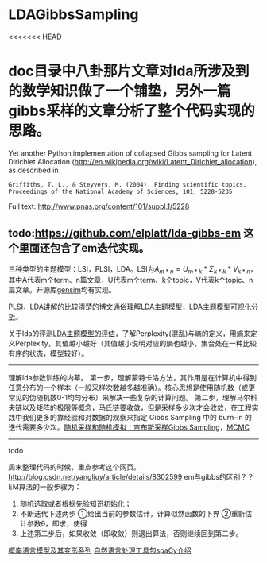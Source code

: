# LDAGibbsSampling
<<<<<<< HEAD

doc目录中八卦那片文章对lda所涉及到的数学知识做了一个铺垫，另外一篇gibbs采样的文章分析了整个代码实现的思路。
=======
Yet another Python implementation of collapsed Gibbs sampling for Latent 
Dirichlet Allocation 
(http://en.wikipedia.org/wiki/Latent_Dirichlet_allocation),
as described in

	Griffiths, T. L., & Steyvers, M. (2004). Finding scientific topics. 
	Proceedings of the National Academy of Sciences, 101, 5228-5235

Full text: http://www.pnas.org/content/101/suppl.1/5228

todo:https://github.com/elplatt/lda-gibbs-em 这个里面还包含了em迭代实现。
---

三种类型的主题模型：LSI，PLSI，LDA。LSI为$A_{m*n}=U_{m*k}*\Sigma_{k*k}*V_{k*n}$，其中A代表m个term、n篇文章，U代表m个term、k个topic，V代表k个topic、n篇文章。开源库[gensim](https://github.com/mahatmaWM/gensim)均有实现。

PLSI，LDA讲解的比较清楚的博文[通俗理解LDA主题模型](http://blog.csdn.net/v_july_v/article/details/41209515)，[LDA主题模型可视化分析](http://cpsievert.github.io/LDAvis/reviews/vis/#topic=1&lambda=0&term=)。

关于lda的评测[LDA主题模型的评估](http://blog.csdn.net/pipisorry/article/details/42460023)，了解Perplexity(混乱)与熵的定义，用熵来定义Perplexity，其值越小越好（其值越小说明对应的熵也越小，集合处在一种比较有序的状态，模型较好）。

---

理解lda参数训练的内幕。
第一步，理解蒙特卡洛方法，其作用是在计算机中得到任意分布的一个样本（一般采样次数越多越准确）。核心思想是使用随机数（或更常见的伪随机数0-1均匀分布）来解决一些复杂的计算问题。
第二步，理解马尔科夫链以及矩阵的极限等概念，马氏链要收敛，但是采样多少次才会收敛，在工程实践中我们更多的靠经验和对数据的观察来指定 Gibbs Sampling 中的 burn-in 的迭代需要多少次。[随机采样和随机模拟：吉布斯采样Gibbs Sampling](http://blog.csdn.net/pipisorry/article/details/51373090)，[MCMC](http://www.ctolib.com/topics-105669.html)

---

todo

周末整理代码的时候，重点参考这个网页。http://blog.csdn.net/yangliuy/article/details/8302599
em与gibbs的区别？？
EM算法的一般步骤为：

1. 随机选取或者根据先验知识初始化；
2. 不断迭代下述两步
①给出当前的参数估计，计算似然函数的下界
②重新估计参数θ，即求，使得
3. 上述第二步后，如果收敛（即收敛）则退出算法，否则继续回到第二步。

[概率语言模型及其变形系列](http://www.52nlp.cn/%E6%A6%82%E7%8E%87%E8%AF%AD%E8%A8%80%E6%A8%A1%E5%9E%8B%E5%8F%8A%E5%85%B6%E5%8F%98%E5%BD%A2%E7%B3%BB%E5%88%97-lda%E5%8F%8Agibbs-sampling)
[自然语言处理工具包spaCy介绍](http://www.52nlp.cn/)
